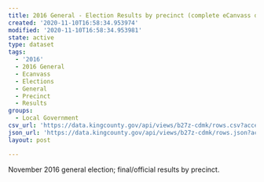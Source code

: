 ```yaml
---
title: 2016 General - Election Results by precinct (complete eCanvass dataset)
created: '2020-11-10T16:58:34.953974'
modified: '2020-11-10T16:58:34.953981'
state: active
type: dataset
tags:
  - '2016'
  - 2016 General
  - Ecanvass
  - Elections
  - General
  - Precinct
  - Results
groups:
  - Local Government
csv_url: 'https://data.kingcounty.gov/api/views/b27z-cdmk/rows.csv?accessType=DOWNLOAD'
json_url: 'https://data.kingcounty.gov/api/views/b27z-cdmk/rows.json?accessType=DOWNLOAD'
layout: post

---
```

November 2016 general election; final/official results by precinct.

